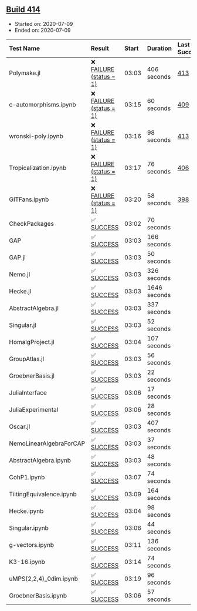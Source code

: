 ## [Build 414](https://oscarci.mathematik.uni-kl.de/job/oscar-stable/414/)

* Started on: 2020-07-09
* Ended on: 2020-07-09

| Test Name    | Result | Start | Duration | Last Success | First Failure |
|:-------------|:-------|:------|:---------|:-------------|:--------------|
| Polymake.jl | ❌ [FAILURE (status = 1)](https://oscarci.mathematik.uni-kl.de/job/oscar-stable/414/artifact/logs/build-414/Polymake.jl.log) | 03:03 | 406 seconds | [413](https://oscarci.mathematik.uni-kl.de/job/oscar-stable/413/) | [414](https://oscarci.mathematik.uni-kl.de/job/oscar-stable/414/) |
| c-automorphisms.ipynb | ❌ [FAILURE (status = 1)](https://oscarci.mathematik.uni-kl.de/job/oscar-stable/414/artifact/logs/build-414/c-automorphisms.ipynb.log) | 03:15 | 60 seconds | [409](https://oscarci.mathematik.uni-kl.de/job/oscar-stable/409/) | [410](https://oscarci.mathematik.uni-kl.de/job/oscar-stable/410/) |
| wronski-poly.ipynb | ❌ [FAILURE (status = 1)](https://oscarci.mathematik.uni-kl.de/job/oscar-stable/414/artifact/logs/build-414/wronski-poly.ipynb.log) | 03:16 | 98 seconds | [413](https://oscarci.mathematik.uni-kl.de/job/oscar-stable/413/) | [414](https://oscarci.mathematik.uni-kl.de/job/oscar-stable/414/) |
| Tropicalization.ipynb | ❌ [FAILURE (status = 1)](https://oscarci.mathematik.uni-kl.de/job/oscar-stable/414/artifact/logs/build-414/Tropicalization.ipynb.log) | 03:17 | 76 seconds | [406](https://oscarci.mathematik.uni-kl.de/job/oscar-stable/406/) | [407](https://oscarci.mathematik.uni-kl.de/job/oscar-stable/407/) |
| GITFans.ipynb | ❌ [FAILURE (status = 1)](https://oscarci.mathematik.uni-kl.de/job/oscar-stable/414/artifact/logs/build-414/GITFans.ipynb.log) | 03:20 | 58 seconds | [398](https://oscarci.mathematik.uni-kl.de/job/oscar-stable/398/) | [399](https://oscarci.mathematik.uni-kl.de/job/oscar-stable/399/) |
| CheckPackages | ✅ [SUCCESS](https://oscarci.mathematik.uni-kl.de/job/oscar-stable/414/artifact/logs/build-414/CheckPackages.log) | 03:02 | 70 seconds |  |  |
| GAP | ✅ [SUCCESS](https://oscarci.mathematik.uni-kl.de/job/oscar-stable/414/artifact/logs/build-414/GAP.log) | 03:03 | 166 seconds |  |  |
| GAP.jl | ✅ [SUCCESS](https://oscarci.mathematik.uni-kl.de/job/oscar-stable/414/artifact/logs/build-414/GAP.jl.log) | 03:03 | 50 seconds |  |  |
| Nemo.jl | ✅ [SUCCESS](https://oscarci.mathematik.uni-kl.de/job/oscar-stable/414/artifact/logs/build-414/Nemo.jl.log) | 03:03 | 326 seconds |  |  |
| Hecke.jl | ✅ [SUCCESS](https://oscarci.mathematik.uni-kl.de/job/oscar-stable/414/artifact/logs/build-414/Hecke.jl.log) | 03:03 | 1646 seconds |  |  |
| AbstractAlgebra.jl | ✅ [SUCCESS](https://oscarci.mathematik.uni-kl.de/job/oscar-stable/414/artifact/logs/build-414/AbstractAlgebra.jl.log) | 03:03 | 337 seconds |  |  |
| Singular.jl | ✅ [SUCCESS](https://oscarci.mathematik.uni-kl.de/job/oscar-stable/414/artifact/logs/build-414/Singular.jl.log) | 03:03 | 52 seconds |  |  |
| HomalgProject.jl | ✅ [SUCCESS](https://oscarci.mathematik.uni-kl.de/job/oscar-stable/414/artifact/logs/build-414/HomalgProject.jl.log) | 03:04 | 107 seconds |  |  |
| GroupAtlas.jl | ✅ [SUCCESS](https://oscarci.mathematik.uni-kl.de/job/oscar-stable/414/artifact/logs/build-414/GroupAtlas.jl.log) | 03:03 | 56 seconds |  |  |
| GroebnerBasis.jl | ✅ [SUCCESS](https://oscarci.mathematik.uni-kl.de/job/oscar-stable/414/artifact/logs/build-414/GroebnerBasis.jl.log) | 03:03 | 22 seconds |  |  |
| JuliaInterface | ✅ [SUCCESS](https://oscarci.mathematik.uni-kl.de/job/oscar-stable/414/artifact/logs/build-414/JuliaInterface.log) | 03:06 | 17 seconds |  |  |
| JuliaExperimental | ✅ [SUCCESS](https://oscarci.mathematik.uni-kl.de/job/oscar-stable/414/artifact/logs/build-414/JuliaExperimental.log) | 03:06 | 28 seconds |  |  |
| Oscar.jl | ✅ [SUCCESS](https://oscarci.mathematik.uni-kl.de/job/oscar-stable/414/artifact/logs/build-414/Oscar.jl.log) | 03:03 | 407 seconds |  |  |
| NemoLinearAlgebraForCAP | ✅ [SUCCESS](https://oscarci.mathematik.uni-kl.de/job/oscar-stable/414/artifact/logs/build-414/NemoLinearAlgebraForCAP.log) | 03:03 | 37 seconds |  |  |
| AbstractAlgebra.ipynb | ✅ [SUCCESS](https://oscarci.mathematik.uni-kl.de/job/oscar-stable/414/artifact/logs/build-414/AbstractAlgebra.ipynb.log) | 03:03 | 48 seconds |  |  |
| CohP1.ipynb | ✅ [SUCCESS](https://oscarci.mathematik.uni-kl.de/job/oscar-stable/414/artifact/logs/build-414/CohP1.ipynb.log) | 03:07 | 74 seconds |  |  |
| TiltingEquivalence.ipynb | ✅ [SUCCESS](https://oscarci.mathematik.uni-kl.de/job/oscar-stable/414/artifact/logs/build-414/TiltingEquivalence.ipynb.log) | 03:09 | 164 seconds |  |  |
| Hecke.ipynb | ✅ [SUCCESS](https://oscarci.mathematik.uni-kl.de/job/oscar-stable/414/artifact/logs/build-414/Hecke.ipynb.log) | 03:04 | 98 seconds |  |  |
| Singular.ipynb | ✅ [SUCCESS](https://oscarci.mathematik.uni-kl.de/job/oscar-stable/414/artifact/logs/build-414/Singular.ipynb.log) | 03:06 | 44 seconds |  |  |
| g-vectors.ipynb | ✅ [SUCCESS](https://oscarci.mathematik.uni-kl.de/job/oscar-stable/414/artifact/logs/build-414/g-vectors.ipynb.log) | 03:11 | 136 seconds |  |  |
| K3-16.ipynb | ✅ [SUCCESS](https://oscarci.mathematik.uni-kl.de/job/oscar-stable/414/artifact/logs/build-414/K3-16.ipynb.log) | 03:14 | 74 seconds |  |  |
| uMPS(2,2,4)_0dim.ipynb | ✅ [SUCCESS](https://oscarci.mathematik.uni-kl.de/job/oscar-stable/414/artifact/logs/build-414/uMPS-2-2-4-_0dim.ipynb.log) | 03:19 | 96 seconds |  |  |
| GroebnerBasis.ipynb | ✅ [SUCCESS](https://oscarci.mathematik.uni-kl.de/job/oscar-stable/414/artifact/logs/build-414/GroebnerBasis.ipynb.log) | 03:06 | 57 seconds |  |  |
